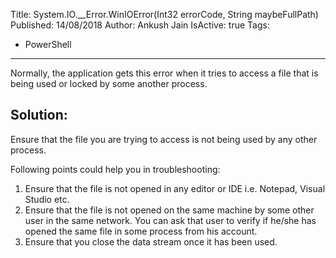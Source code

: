 Title: System.IO.__Error.WinIOError(Int32 errorCode, String maybeFullPath)
Published: 14/08/2018
Author: Ankush Jain
IsActive: true
Tags:
  - PowerShell
---
Normally, the application gets this error when it tries to access a file that is being used or locked by some another process.

## Solution:
Ensure that the file you are trying to access is not being used by any other process.

Following points could help you in troubleshooting:
1.  Ensure that the file is not opened in any editor or IDE i.e. Notepad, Visual Studio etc.
2.  Ensure that the file is not opened on the same machine by some other user in the same network. You can ask that user to verify if he/she has opened the same file in some process from his account.
3.  Ensure that you close the data stream once it has been used.

                